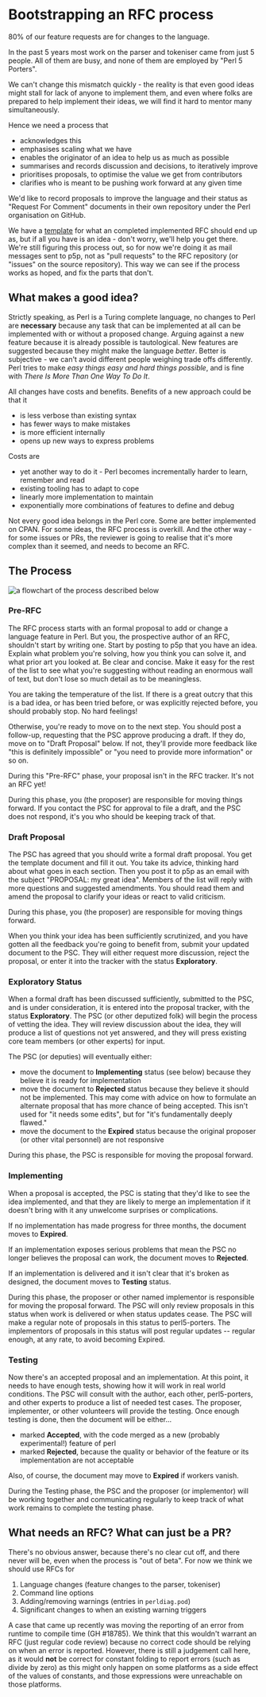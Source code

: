 # Bootstrapping an RFC process

80% of our feature requests are for changes to the language.

In the past 5 years most work on the parser and tokeniser came from just 5 people. All of them are busy, and none of them are employed by "Perl 5 Porters".

We can't change this mismatch quickly - the reality is that even good ideas might stall for lack of anyone to implement them, and even where folks are prepared to help implement their ideas, we will find it hard to mentor many simultaneously.

Hence we need a process that

* acknowledges this
* emphasises scaling what we have
* enables the originator of an idea to help us as much as possible
* summarises and records discussion and decisions, to iteratively improve
* prioritises proposals, to optimise the value we get from contributors
* clarifies who is meant to be pushing work forward at any given time


We'd like to record proposals to improve the language and their status as "Request For Comment" documents in their own repository under the Perl organisation on GitHub.


We have a [template](template.md) for what an completed implemented RFC should end up as, but if all you have is an idea - don't worry, we'll help you get there.  We're still figuring this process out, so for now we're doing it as mail messages sent to p5p, not as "pull requests" to the RFC repository (or "issues" on the source repository). This way we can see if the process works as hoped, and fix the parts that don't.


## What makes a good idea?

Strictly speaking, as Perl is a Turing complete language, no changes to Perl are **necessary** because any task that can be implemented at all can be implemented with or without a proposed change. Arguing against a new feature because it is already possible is tautological. New features are suggested because they might make the language *better*. Better is subjective - we can't avoid different people weighing trade offs differently. Perl tries to make *easy things easy and hard things possible*, and is fine with *There Is More Than One Way To Do It*.

All changes have costs and benefits. Benefits of a new approach could be that it

* is less verbose than existing syntax
* has fewer ways to make mistakes
* is more efficient internally
* opens up new ways to express problems

Costs are

* yet another way to do it - Perl becomes incrementally harder to learn, remember and read
* existing tooling has to adapt to cope
* linearly more implementation to maintain
* exponentially more combinations of features to define and debug

Not every good idea belongs in the Perl core. Some are better implemented on CPAN. For some ideas, the RFC process is overkill. And the other way - for some issues or PRs, the reviewer is going to realise that it's more complex than it seemed, and needs to become an RFC.

## The Process

![a flowchart of the process described below](/images/flowchart.png)


### Pre-RFC

The RFC process starts with an formal proposal to add or change a language feature in Perl.  But you, the prospective author of an RFC, shouldn't start by writing one.  Start by posting to p5p that you have an idea.  Explain what problem you're solving, how you think you can solve it, and what prior art you looked at.  Be clear and concise.  Make it easy for the rest of the list to see what you're suggesting without reading an enormous wall of text, but don't lose so much detail as to be meaningless.

You are taking the temperature of the list.  If there is a great outcry that this is a bad idea, or has been tried before, or was explicitly rejected before, you should probably stop.  No hard feelings!

Otherwise, you're ready to move on to the next step. You should post a follow-up, requesting that the PSC approve producing a draft.  If they do, move on to "Draft Proposal" below.  If not, they'll provide more feedback like "this is definitely impossible" or "you need to provide more information" or so on.

During this "Pre-RFC" phase, your proposal isn't in the RFC tracker.  It's not an RFC yet!

During this phase, you (the proposer) are responsible for moving things forward.  If you contact the PSC for approval to file a draft, and the PSC does not respond, it's you who should be keeping track of that.

### Draft Proposal

The PSC has agreed that you should write a formal draft proposal.  You get the template document and fill it out.  You take its advice, thinking hard about what goes in each section.  Then you post it to p5p as an email with the subject "PROPOSAL:  my great idea".  Members of the list will reply with more questions and suggested amendments.  You should read them and amend the proposal to clarify your ideas or react to valid criticism.

During this phase, you (the proposer) are responsible for moving things
forward.

When you think your idea has been sufficiently scrutinized, and you have gotten all the feedback you're going to benefit from, submit your updated document to the PSC.  They will either request more discussion, reject the proposal, or enter it into the tracker with the status **Exploratory**.

### Exploratory Status

When a formal draft has been discussed sufficiently, submitted to the PSC, and is under consideration, it is entered into the proposal tracker, with the status **Exploratory**.  The PSC (or other deputized folk) will begin the process of vetting the idea.  They will review discussion about the idea, they will produce a list of questions not yet answered, and they will press existing core team members (or other experts) for input.

The PSC (or deputies) will eventually either:
 * move the document to **Implementing** status (see below) because they believe it is ready for implementation
 * move the document to **Rejected** status because they believe it should not be implemented.  This may come with advice on how to formulate an alternate proposal that has more chance of being accepted.  This isn't used for "it needs some edits", but for "it's fundamentally deeply flawed."
 * move the document to the **Expired** status because the original proposer (or other vital personnel) are not responsive

During this phase, the PSC is responsible for moving the proposal forward.

### Implementing

When a proposal is accepted, the PSC is stating that they'd like to see the idea implemented, and that they are likely to merge an implementation if it doesn't bring with it any unwelcome surprises or complications.

If no implementation has made progress for three months, the document moves to **Expired**.

If an implementation exposes serious problems that mean the PSC no longer believes the proposal can work, the document moves to **Rejected**.

If an implementation is delivered and it isn't clear that it's broken as designed, the document moves to **Testing** status.

During this phase, the proposer or other named implementor is responsible for moving the proposal forward.  The PSC will only review proposals in this status when work is delivered or when status updates cease.  The PSC will make a regular note of proposals in this status to perl5-porters.  The implementors of proposals in this status will post regular updates -- regular enough, at any rate, to avoid becoming Expired.

### Testing

Now there's an accepted proposal and an implementation.  At this point, it needs to have enough tests, showing how it will work in real world conditions.  The PSC will consult with the author, each other, perl5-porters, and other experts to produce a list of needed test cases.  The proposer, implementer, or other volunteers will provide the testing.  Once enough testing is done, then the document will be either…

 * marked **Accepted**, with the code merged as a new (probably experimental!) feature of perl
 * marked **Rejected**, because the quality or behavior of the feature or its implementation are not acceptable

Also, of course, the document may move to **Expired** if workers vanish.

During the Testing phase, the PSC and the proposer (or implementor) will be working together and communicating regularly to keep track of what work remains to complete the testing phase.

## What needs an RFC? What can just be a PR?

There's no obvious answer, because there's no clear cut off, and there never will be, even when the process is "out of beta". For now we think we should use RFCs for

1. Language changes (feature changes to the parser, tokeniser)
2. Command line options
3. Adding/removing warnings (entries in `perldiag.pod`)
4. Significant changes to when an existing warning triggers

A case that came up recently was moving the reporting of an error from runtime to compile time (GH #18785). We think that this wouldn't warrant an RFC (just regular code review) because no correct code should be relying on when an error is reported. However, there is still a judgement call here, as it would **not** be correct for constant folding to report errors (such as divide by zero) as this might only happen on some platforms as a side effect of the values of constants, and those expressions were unreachable on those platforms.
